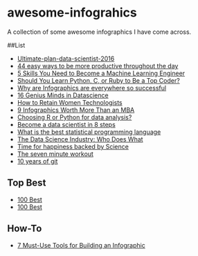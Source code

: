 # awesome-infograhics
A collection of some awesome infographics I have come across. 

##List
* [Ultimate-plan-data-scientist-2016](http://i1.wp.com/www.analyticsvidhya.com/wp-content/uploads/2016/01/final-infographics.jpg)
* [44 easy ways to be more productive throughout the day](http://www.businessinsider.in/44-easy-ways-to-be-more-productive-throughout-the-day/articleshow/52000493.cms#)
* [5 Skills You Need to Become a Machine Learning Engineer](http://1onjea25cyhx3uvxgs4vu325.wpengine.netdna-cdn.com/wp-content/uploads/2016/04/ML-Graph.png)
* [Should You Learn Python, C, or Ruby to Be a Top Coder?](https://cdn-images-1.medium.com/max/800/1*quav9467xRY3zFHQ9BhVDA.jpeg)
* [Why are Infographics are everywhere so successful](http://neomam.com/interactive/13reasons/)
* [16 Genius Minds in Datascience](http://www.analyticsvidhya.com/wp-content/uploads/2016/05/genius_mind_datascience.jpg)
* [How to Retain Women Technologists](http://anitaborg.org/insights-tools/infographics/how-to-retain-women-technologists/)
* [9 Infographics Worth More Than an MBA](https://www.inc.com/geoffrey-james/9-cool-infographics-worth-more-than-an-mba.html)
* [Choosing R or Python for data analysis?](https://www.datacamp.com/community/tutorials/r-or-python-for-data-analysis)
* [Become a data scientist in 8 steps](https://www.datacamp.com/community/tutorials/how-to-become-a-data-scientist)
* [What is the best statistical programming language](https://www.datacamp.com/community/tutorials/statistical-language-wars-the-infograph)
* [The Data Science Industry: Who Does What](https://www.datacamp.com/community/tutorials/data-science-industry-infographic)
* [Time for happiness backed by Science](http://www.huffingtonpost.com.au/entry/boost-happiness_n_4532848)
* [The seven minute workout](http://static1.techinsider.io/image/578fdfe488e4a7b32e8b971b-/ti_graphics_7-minute-workout.gif)
* [10 years of git](https://www.atlassian.com/git/articles/10-years-of-git/)


## Top Best
* [100 Best](http://www.creativebloq.com/graphic-design-tips/information-graphics-1232836)
* [100 Best](http://www.siegemedia.com/creation/best-infographics)

## How-To
* [7 Must-Use Tools for Building an Infographic ](https://www.entrepreneur.com/article/253092)

